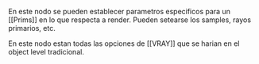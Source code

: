 En este nodo se pueden establecer parametros especificos para un [[Prims]] en lo que respecta a render. Pueden setearse los samples, rayos primarios, etc.

En este nodo estan todas las opciones de [[VRAY]] que se harian en el object level tradicional.